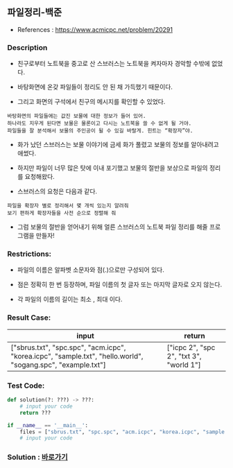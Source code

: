 ## 파일정리-백준

* References : https://www.acmicpc.net/problem/20291

### Description

* 친구로부터 노트북을 중고로 산 스브러스는 노트북을 켜자마자 경악할 수밖에 없었다.

* 바탕화면에 온갖 파일들이 정리도 안 된 채 가득했기 때문이다.

* 그리고 화면의 구석에서 친구의 메시지를 확인할 수 있었다.

```
바탕화면의 파일들에는 값진 보물에 대한 정보가 들어 있어. 
하나라도 지우게 된다면 보물은 물론이고 다시는 노트북을 쓸 수 없게 될 거야. 
파일들을 잘 분석해서 보물의 주인공이 될 수 있길 바랄게. 힌트는 “확장자”야.
```

* 화가 났던 스브러스는 보물 이야기에 금세 화가 풀렸고 보물의 정보를 알아내려고 애썼다.

* 하지만 파일이 너무 많은 탓에 이내 포기했고 보물의 절반을 보상으로 파일의 정리를 요청해왔다.

* 스브러스의 요청은 다음과 같다.

```
파일을 확장자 별로 정리해서 몇 개씩 있는지 알려줘
보기 편하게 확장자들을 사전 순으로 정렬해 줘
```

* 그럼 보물의 절반을 얻어내기 위해 얼른 스브러스의 노트북 파일 정리를 해줄 프로그램을 만들자!

### Restrictions:

* 파일의 이름은 알파벳 소문자와 점(.)으로만 구성되어 있다. 

* 점은 정확히 한 번 등장하며, 파일 이름의 첫 글자 또는 마지막 글자로 오지 않는다. 

* 각 파일의 이름의 길이는 최소 , 최대 이다.

### Result Case:

| input | return |
|---|---|
|  ["sbrus.txt", "spc.spc", "acm.icpc", "korea.icpc", "sample.txt", "hello.world", "sogang.spc", "example.txt"] | ["icpc 2", "spc 2", "txt 3", "world 1"] |


### Test Code:
```python
def solution(?: ???) -> ???:
    # input your code
    return ???

if __name__ == '__main__':
    files = ["sbrus.txt", "spc.spc", "acm.icpc", "korea.icpc", "sample.txt", "hello.world", "sogang.spc", "example.txt"]
    # input your code
```

### Solution : [바로가기](https://github.com/takhyun12/Algorithm-Essential-Training/blob/main/Solutions/stock_price.py)
